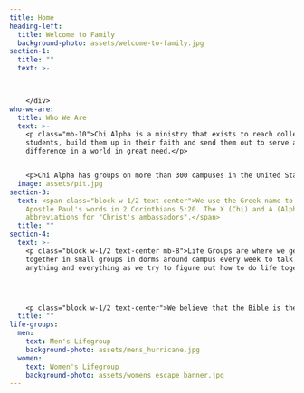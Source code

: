 ```yaml
---
title: Home
heading-left:
  title: Welcome to Family
  background-photo: assets/welcome-to-family.jpg
section-1:
  title: ""
  text: >-
  


    </div>
who-we-are:
  title: Who We Are
  text: >-
    <p class="mb-10">Chi Alpha is a ministry that exists to reach college
    students, build them up in their faith and send them out to serve and make a
    difference in a world in great need.</p>


    <p>Chi Alpha has groups on more than 300 campuses in the United States and around the world.</p>
  image: assets/pit.jpg
section-3:
  text: <span class="block w-1/2 text-center">We use the Greek name to reflect the
    Apostle Paul's words in 2 Corinthians 5:20. The X (Chi) and A (Alpha) are
    abbreviations for "Christ's ambassadors".</span>
  title: ""
section-4:
  text: >-
    <p class="block w-1/2 text-center mb-8">Life Groups are where we get
    together in small groups in dorms around campus every week to talk about
    anything and everything as we try to figure out how to do life together.</p>




    <p class="block w-1/2 text-center">We believe that the Bible is the word of God and we are going to look at it to see how it applies to our lives. We encourage and invite questions as we figure it out together.</p>
  title: ""
life-groups:
  men:
    text: Men's Lifegroup
    background-photo: assets/mens_hurricane.jpg
  women:
    text: Women's Lifegroup
    background-photo: assets/womens_escape_banner.jpg
---
```

